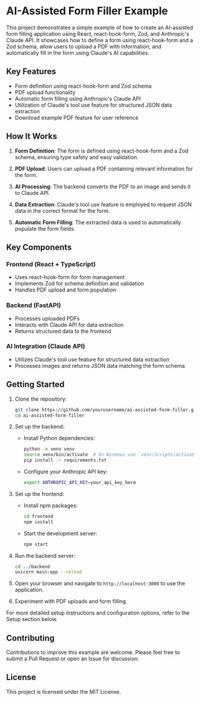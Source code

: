 # AI-Assisted Form Filler Example

This project demonstrates a simple example of how to create an AI-assisted form filling application using React, react-hook-form, Zod, and Anthropic's Claude API. It showcases how to define a form using react-hook-form and a Zod schema, allow users to upload a PDF with information, and automatically fill in the form using Claude's AI capabilities.

## Key Features

- Form definition using react-hook-form and Zod schema
- PDF upload functionality
- Automatic form filling using Anthropic's Claude API
- Utilization of Claude's tool use feature for structured JSON data extraction
- Download example PDF feature for user reference

## How It Works

1. **Form Definition**: The form is defined using react-hook-form and a Zod schema, ensuring type safety and easy validation.

2. **PDF Upload**: Users can upload a PDF containing relevant information for the form.

3. **AI Processing**: The backend converts the PDF to an image and sends it to Claude API.

4. **Data Extraction**: Claude's tool use feature is employed to request JSON data in the correct format for the form.

5. **Automatic Form Filling**: The extracted data is used to automatically populate the form fields.

## Key Components

### Frontend (React + TypeScript)

- Uses react-hook-form for form management
- Implements Zod for schema definition and validation
- Handles PDF upload and form population

### Backend (FastAPI)

- Processes uploaded PDFs
- Interacts with Claude API for data extraction
- Returns structured data to the frontend

### AI Integration (Claude API)

- Utilizes Claude's tool use feature for structured data extraction
- Processes images and returns JSON data matching the form schema

## Getting Started

1. Clone the repository:
   ```bash
   git clone https://github.com/yourusername/ai-assisted-form-filler.git
   cd ai-assisted-form-filler
   ```

2. Set up the backend:
   - Install Python dependencies:
     ```bash
     python -m venv venv
     source venv/bin/activate  # On Windows use `venv\Scripts\activate`
     pip install -r requirements.txt
     ```
   - Configure your Anthropic API key:
     ```bash
     export ANTHROPIC_API_KEY=your_api_key_here
     ```

3. Set up the frontend:
   - Install npm packages:
     ```bash
     cd frontend
     npm install
     ```
   - Start the development server:
     ```bash
     npm start
     ```

4. Run the backend server:
   ```bash
   cd ../backend
   uvicorn main:app --reload
   ```

5. Open your browser and navigate to `http://localhost:3000` to use the application.

6. Experiment with PDF uploads and form filling.

For more detailed setup instructions and configuration options, refer to the Setup section below.

## Contributing

Contributions to improve this example are welcome. Please feel free to submit a Pull Request or open an Issue for discussion.

## License

This project is licensed under the MIT License.
